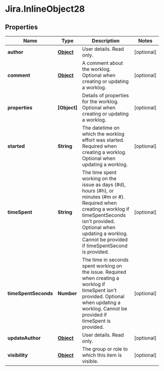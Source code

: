 # Jira.InlineObject28

## Properties

Name | Type | Description | Notes
------------ | ------------- | ------------- | -------------
**author** | [**Object**](.md) | User details. Read only. | [optional] 
**comment** | [**Object**](.md) | A comment about the worklog. Optional when creating or updating a worklog. | [optional] 
**properties** | **[Object]** | Details of properties for the worklog. Optional when creating or updating a worklog. | [optional] 
**started** | **String** | The datetime on which the worklog effort was started. Required when creating a worklog. Optional when updating a worklog. | [optional] 
**timeSpent** | **String** | The time spent working on the issue as days (#d), hours (#h), or minutes (#m or #). Required when creating a worklog if timeSpentSeconds isn&#39;t provided. Optional when updating a worklog. Cannot be provided if timeSpentSecond is provided. | [optional] 
**timeSpentSeconds** | **Number** | The time in seconds spent working on the issue. Required when creating a worklog if timeSpent isn&#39;t provided. Optional when updating a worklog. Cannot be provided if timeSpent is provided. | [optional] 
**updateAuthor** | [**Object**](.md) | User details. Read only. | [optional] 
**visibility** | [**Object**](.md) | The group or role to which this item is visible. | [optional] 


